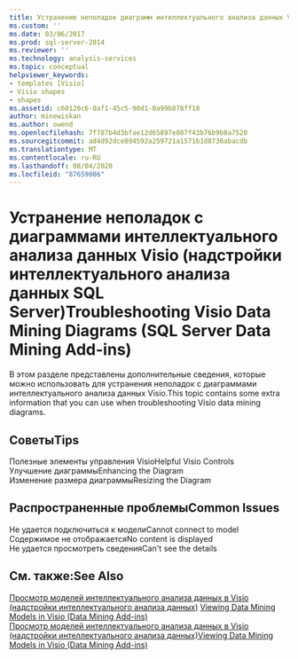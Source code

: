 ```yaml
---
title: Устранение неполадок диаграмм интеллектуального анализа данных Visio (SQL Server надстроек интеллектуального анализа данных) | Документация Майкрософт
ms.custom: ''
ms.date: 03/06/2017
ms.prod: sql-server-2014
ms.reviewer: ''
ms.technology: analysis-services
ms.topic: conceptual
helpviewer_keywords:
- templates [Visio]
- Visio shapes
- shapes
ms.assetid: c60120c6-0af1-45c5-90d1-0a99b878ff18
author: minewiskan
ms.author: owend
ms.openlocfilehash: 7f787b4d3bfae12d65897e807f43b76b9b8a7520
ms.sourcegitcommit: ad4d92dce894592a259721a1571b1d8736abacdb
ms.translationtype: MT
ms.contentlocale: ru-RU
ms.lasthandoff: 08/04/2020
ms.locfileid: "87659006"
---
```

# <a name="troubleshooting-visio-data-mining-diagrams-sql-server-data-mining-add-ins"></a><span data-ttu-id="1edd1-102">Устранение неполадок с диаграммами интеллектуального анализа данных Visio (надстройки интеллектуального анализа данных SQL Server)</span><span class="sxs-lookup"><span data-stu-id="1edd1-102">Troubleshooting Visio Data Mining Diagrams (SQL Server Data Mining Add-ins)</span></span>
  <span data-ttu-id="1edd1-103">В этом разделе представлены дополнительные сведения, которые можно использовать для устранения неполадок с диаграммами интеллектуального анализа данных Visio.</span><span class="sxs-lookup"><span data-stu-id="1edd1-103">This topic contains some extra information that you can use when troubleshooting Visio data mining diagrams.</span></span>  
  
## <a name="tips"></a><span data-ttu-id="1edd1-104">Советы</span><span class="sxs-lookup"><span data-stu-id="1edd1-104">Tips</span></span>  
 <span data-ttu-id="1edd1-105">Полезные элементы управления Visio</span><span class="sxs-lookup"><span data-stu-id="1edd1-105">Helpful Visio Controls</span></span>  
  <span data-ttu-id="1edd1-106">Улучшение диаграммы</span><span class="sxs-lookup"><span data-stu-id="1edd1-106">Enhancing the Diagram</span></span>  
  <span data-ttu-id="1edd1-107">Изменение размера диаграммы</span><span class="sxs-lookup"><span data-stu-id="1edd1-107">Resizing the Diagram</span></span>  
  
## <a name="common-issues"></a><span data-ttu-id="1edd1-108">Распространенные проблемы</span><span class="sxs-lookup"><span data-stu-id="1edd1-108">Common Issues</span></span>  
 <span data-ttu-id="1edd1-109">Не удается подключиться к модели</span><span class="sxs-lookup"><span data-stu-id="1edd1-109">Cannot connect to model</span></span>  
  <span data-ttu-id="1edd1-110">Содержимое не отображается</span><span class="sxs-lookup"><span data-stu-id="1edd1-110">No content is displayed</span></span>  
  <span data-ttu-id="1edd1-111">Не удается просмотреть сведения</span><span class="sxs-lookup"><span data-stu-id="1edd1-111">Can't see the details</span></span>  
  
## <a name="see-also"></a><span data-ttu-id="1edd1-112">См. также:</span><span class="sxs-lookup"><span data-stu-id="1edd1-112">See Also</span></span>  
 <span data-ttu-id="1edd1-113">[Просмотр моделей интеллектуального анализа данных в Visio &#40;надстройки интеллектуального анализа данных&#41;](viewing-data-mining-models-in-visio-data-mining-add-ins.md) </span><span class="sxs-lookup"><span data-stu-id="1edd1-113">[Viewing Data Mining Models in Visio &#40;Data Mining Add-ins&#41;](viewing-data-mining-models-in-visio-data-mining-add-ins.md) </span></span>  
 [<span data-ttu-id="1edd1-114">Просмотр моделей интеллектуального анализа данных в Visio &#40;надстройки интеллектуального анализа данных&#41;</span><span class="sxs-lookup"><span data-stu-id="1edd1-114">Viewing Data Mining Models in Visio &#40;Data Mining Add-ins&#41;</span></span>](viewing-data-mining-models-in-visio-data-mining-add-ins.md)  
  
  
